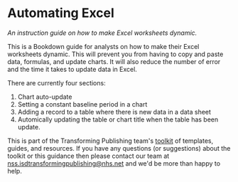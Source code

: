# Automating Excel

*An instruction guide on how to make Excel worksheets dynamic.*

This is a Bookdown guide for analysts on how to make their Excel worksheets dynamic. This will prevent you from having to copy and paste data, formulas, and update charts. It will also reduce the number of error and the time it takes to update data in Excel.

There are currently four sections:

1. Chart auto-update
2. Setting a constant baseline period in a chart
3. Adding a record to a table where there is new data in a data sheet
4. Automically updating the table or chart title when the table has been update.

This is part of the Transforming Publishing team's [toolkit](https://github.com/NHS-NSS-transforming-publications/Toolkit) of templates, guides, and resources. If you have any questions (or suggestions) about the toolkit or this guidance then please contact our team at [nss.isdtransformingpublishing@nhs.net](mailto:nss.isdtransformingpublishing@nhs.net) and we'd be more than happy to help.
